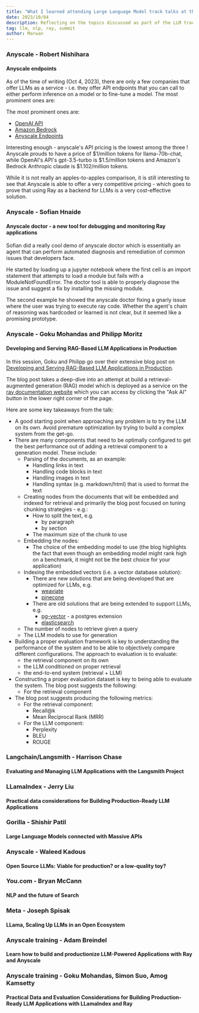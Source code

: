 ```yaml
---
title: "What I learned attending Large Language Model track talks at the Ray Summit 2023"
date: 2023/10/04
description: Reflecting on the topics discussed as part of the LLM track in the Ray Summit 2023
tag: llm, nlp, ray, summit
author: Marwan
---
```


### Anyscale - Robert Nishihara
#### Anyscale endpoints

As of the time of writing (Oct 4, 2023), there are only a few companies that offer LLMs as a service - i.e. they offer API endpoints that you can call to either perform inference on a model or to fine-tune a model. The most prominent ones are:

The most prominent ones are:
- [OpenAI API](https://openai.com/blog/openai-api)
- [Amazon Bedrock](https://aws.amazon.com/bedrock/)
- [Anyscale Endpoints](https://app.endpoints.anyscale.com/landing)

Interesting enough - anyscale's API pricing is the lowest among the three ! Anyscale prouds to have a price of $1/million tokens for llama-70b-chat, while OpenAI's API's gpt-3.5-turbo is $1.5/million tokens and Amazon's Bedrock Anthropic claude is $1.102/million tokens. 

While it is not really an apples-to-apples comparison, it is still interesting to see that Anyscale is able to offer a very competitive pricing - which goes to prove that using Ray as a backend for LLMs is a very cost-effective solution.


### Anyscale - Sofian Hnaide
#### Anyscale doctor - a new tool for debugging and monitoring Ray applications

Sofian did a really cool demo of anyscale doctor which is essentially an agent that can perform automated diagnosis and remediation of common issues that developers face.

He started by loading up a jupyter notebook where the first cell is an import statement that attempts to load a module but fails with a ModuleNotFoundError. The doctor tool is able to properly diagnose the issue and suggest a fix by installing the missing module. 

The second example he showed the anyscale doctor fixing a gnarly issue where the user was trying to execute ray code. Whether the agent's chain of reasoning was hardcoded or learned is not clear, but it seemed like a promising prototype.


### Anyscale - Goku Mohandas and Philipp Moritz
#### Developing and Serving RAG-Based LLM Applications in Production

In this session, Goku and Philipp go over their extensive blog post on [Developing and Serving RAG-Based LLM Applications in Production](https://www.anyscale.com/blog/a-comprehensive-guide-for-building-rag-based-llm-applications-part-1). 

The blog post takes a deep-dive into an attempt at build a retrieval-augmented generation (RAG) model which is deployed as a service on the [ray documentation website](https://docs.ray.io/en/latest/) which you can access by clicking the "Ask AI" button in the lower right corner of the page.

Here are some key takeaways from the talk:
- A good starting point when approaching any problem is to try the LLM on its own. Avoid premature optimization by trying to build a complex system from the get-go.
- There are many components that need to be optimally configured to get the best performance out of adding a retrieval component to a generation model. These include:
    - Parsing of the documents, as an example:
        - Handling links in text
        - Handling code blocks in text
        - Handling images in text
        - Handling syntax (e.g. markdown/html) that is used to format the text
    - Creating nodes from the documents that will be embedded and indexed for retrieval and primarily the blog post focused on tuning chunking strategies - e.g.:
        - How to split the text, e.g.
            - by paragraph
            - by section
        - The maximum size of the chunk to use
    - Embedding the nodes:
        - The choice of the embedding model to use (the blog highlights the fact that even though an embedding model might rank high on a benchmark, it might not be the best choice for your application)
    - Indexing the embedded vectors (i.e. a vector database solution):
        - There are new solutions that are being developed that are optimized for LLMs, e.g.
            - [weaviate](https://weaviate.io/)
            - [pinecone](https://www.pinecone.io/)
        - There are old solutions that are being extended to support LLMs, e.g.
            - [pg-vector](https://github.com/pgvector/pgvector) - a postgres extension
            - [elasticsearch](https://www.elastic.co/enterprise-search/vector-search)
    - The number of nodes to retrieve given a query
    - The LLM models to use for generation
- Building a proper evaluation framework is key to understanding the performance of the system and to be able to objectively compare different configurations. The approach to evaluation is to evaluate:
    - the retrieval component on its own
    - the LLM conditioned on proper retrieval
    - the end-to-end system (retrieval + LLM)
- Constructing a proper evaluation dataset is key to being able to evaluate the system. The blog post suggests the following:
    - For the retrieval component
- The blog post suggests producing the following metrics:
    - For the retrieval component:
        - Recall@k
        - Mean Reciprocal Rank (MRR)
    - For the LLM component:
        - Perplexity
        - BLEU
        - ROUGE


### Langchain/Langsmith - Harrison Chase
#### Evaluating and Managing LLM Applications with the Langsmith Project


### LLamaIndex - Jerry Liu
#### Practical data considerations for Building Production-Ready LLM Applications


### Gorilla - Shishir Patil
#### Large Language Models connected with Massive APIs


### Anyscale - Waleed Kadous
#### Open Source LLMs: Viable for production? or a low-quality toy?


### You.com - Bryan McCann
#### NLP and the future of Search


### Meta - Joseph Spisak
#### LLama, Scaling Up LLMs in an Open Ecosystem


### Anyscale training - Adam Breindel
#### Learn how to build and productionize LLM-Powered Applications with Ray and Anyscale


### Anyscale training - Goku Mohandas, Simon Suo, Amog Kamsetty
#### Practical Data and Evaluation Considerations for Building Production-Ready LLM Applications with LLamaIndex and Ray





